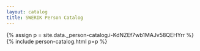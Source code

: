 ```yaml
---
layout: catalog
title: SWERIK Person Catalog
---
```

{% assign p = site.data._person-catalog.i-KdNZEf7wb1MAJv58QEHYrr %}
{% include person-catalog.html p=p %}

